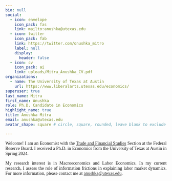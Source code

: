 ```yaml
---
bio: null
social:
  - icon: envelope
    icon_pack: fas
    link: mailto:anushka@utexas.edu
  - icon: twitter
    icon_pack: fab
    link: https://twitter.com/onushka_mitro
    label: null
    display:
      header: false
  - icon: cv
    icon_pack: ai
    link: uploads/Mitra_Anushka_CV.pdf
organizations:
  - name: The University of Texas at Austin
    url: https://www.liberalarts.utexas.edu/economics/
superuser: true
last_name: Mitra
first_name: Anushka
role: Ph.D. Candidate in Economics
highlight_name: true
title: Anushka Mitra
email: anushka@utexas.edu
avatar_shape: square # circle, square, rounded, leave blank to exclude

---
```


<p style="font-family:Cormorant Garamond;text-align: justify;">Welcome! I am an Economist with the <a href="https://www.federalreserve.gov/econres/iftfs-staff.htm">Trade and Financial Studies</a> Section at the Federal Reserve Board. I received a Ph.D. in Economics from the University of Texas at Austin in Spring 2024. </p>


<p style="font-family:Cormorant Garamond;text-align: justify;">My research interest is in Macroeconomics and Labor Economics. In my current research, I assess the role of information frictions in explaining labor market dynamics. For more information, please contact me at <a href="anushka@utexas.edu">anushka@utexas.edu</a>.</p>



  

  




